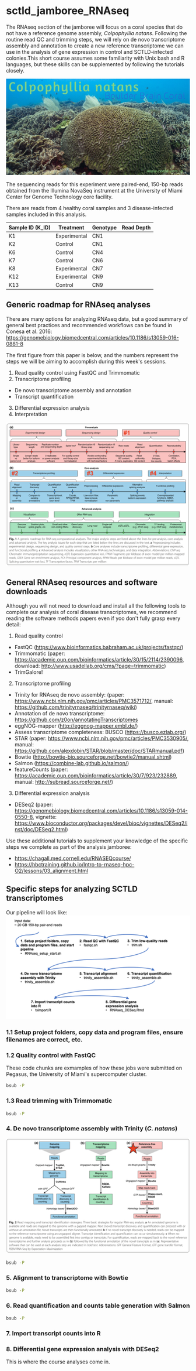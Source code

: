 # sctld_jamboree_RNAseq


The RNAseq section of the jamboree will focus on a coral species that do not have a reference genome assembly, *Colpophyllia natans*. Following the routine read QC and trimming steps, we will rely on de novo transcriptome assembly and annotation to create a new reference transcriptome we can use in the analysis of gene expression in control and SCTLD-infected colonies.This short course assumes some familiarity with Unix bash and R languages, but these skills can be supplemented by following the tutorials closely.

![alt text here](./example_figures/Colpophyllia-natan-cover.jpg)

The sequencing reads for this experiment were paired-end, 150-bp reads obtained from the Illumina NovaSeq instrument at the University of Miami Center for Genome Technology core facility.

There are reads from 4 healthy coral samples and 3 disease-infected samples included in this analysis. 

Sample ID (K_ID) | Treatment    | Genotype  | Read Depth
---------------- | ------------ | --------- | -----------
K1               | Experimental | CN1       | 
K2               | Control      | CN1       |
K6               | Control      | CN4       |
K7               | Control      | CN6       |
K8               | Experimental | CN7       |
K12              | Experimental | CN9       |
K13              | Control      | CN9       |

## Generic roadmap for RNAseq analyses

There are many options for analyzing RNAseq data, but a good summary of general best practices and recommended workflows can be found in Conesa et al. 2016: https://genomebiology.biomedcentral.com/articles/10.1186/s13059-016-0881-8

The first figure from this paper is below, and the numbers represent the steps we will be aiming to accomplish during this week's sessions. 

1. Read quality control using FastQC and Trimmomatic
2. Transcriptome profiling
  + De novo transcriptome assembly and annotation
  + Transcript quantification
3. Differential expression analysis
4. Interpretation

![Fig. 1: Generic roadmap for RNAseq analyses](./example_figures/Conesa2016_Fig1.png)

## General RNAseq resources and software downloads

Although you will not need to download and install all the following tools to complete our analysis of coral disease transcriptomes, we recommend reading the software methods papers even if yoo don't fully grasp every detail:

1. Read quality control
  * FastQC (https://www.bioinformatics.babraham.ac.uk/projects/fastqc/)
  * Trimmomatic (paper: https://academic.oup.com/bioinformatics/article/30/15/2114/2390096, download: http://www.usadellab.org/cms/?page=trimmomatic)
  * TrimGalore! 

2. Transcriptome profiling
  * Trinity for RNAseq de novo assembly: (paper: https://www.ncbi.nlm.nih.gov/pmc/articles/PMC3571712/, manual: https://github.com/trinityrnaseq/trinityrnaseq/wiki)
  * Annotation of de novo transcriptome: https://github.com/z0on/annotatingTranscriptomes
  * eggNOG-mapper (http://eggnog-mapper.embl.de/)
  * Assess transcriptome completeness: BUSCO (https://busco.ezlab.org/)
  * STAR (paper: https://www.ncbi.nlm.nih.gov/pmc/articles/PMC3530905/, manual: https://github.com/alexdobin/STAR/blob/master/doc/STARmanual.pdf)
  * Bowtie (http://bowtie-bio.sourceforge.net/bowtie2/manual.shtml)
  * Salmon (https://combine-lab.github.io/salmon/)
  * featureCounts (paper: https://academic.oup.com/bioinformatics/article/30/7/923/232889, manual: http://subread.sourceforge.net/)

3. Differential expression analysis
  * DESeq2 (paper: https://genomebiology.biomedcentral.com/articles/10.1186/s13059-014-0550-8, vignette: https://www.bioconductor.org/packages/devel/bioc/vignettes/DESeq2/inst/doc/DESeq2.html)

Use these additional tutorials to supplement your knowledge of the specific steps we complete as part of the analysis jamboree:
  * https://chagall.med.cornell.edu/RNASEQcourse/
  * https://hbctraining.github.io/Intro-to-rnaseq-hpc-O2/lessons/03_alignment.html

## Specific steps for analyzing SCTLD transcriptomes

Our pipeline will look like:
![*Colpophyllia natans transcriptome assembly and analysis pipeline*](./example_figures/SCTLD_RNAseq_pipeline.png)

### 1.1 Setup project folders, copy data and program files, ensure filenames are correct, etc.


### 1.2 Quality control with FastQC

These code chunks are exmamples of how these jobs were submitted on Pegasus, the University of Miami's supercomputer cluster. 

```bash
bsub -P 
```

### 1.3 Read trimming with Trimmomatic

```bash
bsub -P 
```

### 4. De novo transcriptome assembly with Trinity (*C. natans*)

![Read mapping and transcript identification strategies. We will be taking option C, de novo transcriptome assembly](./example_figures/Conesa2016_Fig2.png)

```bash
bsub -P 
```

### 5. Alignment to transcriptome with Bowtie 

```bash
bsub -P 
```

### 6. Read quantification and counts table generation with Salmon

```bash
bsub -P 
```

### 7. Import transcript counts into R



### 8. Differential gene expression analysis with DESeq2

This is where the course analyses come in.

